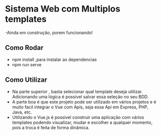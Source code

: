 # Sistema Web com Multiplos templates
-Ainda em construção, porem funcionando!
## Como Rodar
- npm install ,para instalar as dependencias
- npm run serve

## Como Utilizar
- Na parte superior , basta selecionar qual template deseja utilizar. Adicionando uma lógica é possivel salvar essa seleção no seu BDD.
- A parte boa é que este projeto pode ser utilizado em vários projetos e é muito facil integrar o Vue com Apis, seja essa Api em Express, PHP, Java, etc.
- Utilizando o Vue.js é possivel construir uma aplicação com vários templates podendo visualizar, mudar e escolher a qualquer momento, pois a troca é feita de forma dinâmica.
